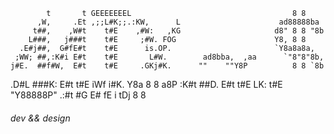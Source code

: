 

            t       t GEEEEEEEL                                    8 8
          ,W,     .Et ,;;L#K;;.:KW,      L                      ad88888ba
         t##,    ,W#t    t#E    ,#W:   ,KG                     d8" 8 8 "8b
        L###,   j###t    t#E     ;#W. FOG                      Y8, 8 8
      .E#j##,  G#fE#t    t#E      is.OP.                       `Y8a8a8a,
     ;WW; ##,:K#i E#t    t#E       L#W.        ad8bba,  ,aa      `"8"8"8b,
    j#E.  ##f#W,  E#t    t#E     .GKj#K.      ""    ""Y8P          8 8 `8b
  .D#L    ###K:   E#t    t#E    iWf  i#K.                      Y8a 8 8 a8P
 :K#t     ##D.    E#t    t#E   LK:    t#E                       "Y88888P"
.:#t      #G      E#      fE   i       tDj                         8 8

###### dev && design 
